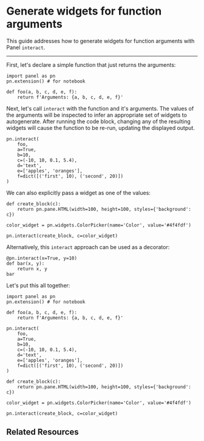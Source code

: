 # Generate widgets for function arguments

This guide addresses how to generate widgets for function arguments with Panel `interact`.

---

First, let's declare a simple function that just returns the arguments:

```{pyodide}
import panel as pn
pn.extension() # for notebook

def foo(a, b, c, d, e, f):
    return f'Arguments: {a, b, c, d, e, f}'
```

Next, let's call `interact` with the function and it's arguments. The values of the arguments will be inspected to infer an appropriate set of widgets to autogenerate. After running the code block, changing any of the resulting widgets will cause the function to be re-run, updating the displayed output.

```{pyodide}
pn.interact(
    foo,
    a=True,
    b=10,
    c=(-10, 10, 0.1, 5.4),
    d='text',
    e=['apples', 'oranges'],
    f=dict([('first', 10), ('second', 20)])
)
```

We can also explicitly pass a widget as one of the values:

```{pyodide}
def create_block(c):
    return pn.pane.HTML(width=100, height=100, styles={'background': c})

color_widget = pn.widgets.ColorPicker(name='Color', value='#4f4fdf')

pn.interact(create_block, c=color_widget)
```

Alternatively, this `interact` approach can be used as a decorator:

```{pyodide}
@pn.interact(x=True, y=10)
def bar(x, y):
    return x, y
bar
```

Let's put this all together:

```{pyodide}
import panel as pn
pn.extension() # for notebook

def foo(a, b, c, d, e, f):
    return f'Arguments: {a, b, c, d, e, f}'

pn.interact(
    foo,
    a=True,
    b=10,
    c=(-10, 10, 0.1, 5.4),
    d='text',
    e=['apples', 'oranges'],
    f=dict([('first', 10), ('second', 20)])
)

def create_block(c):
    return pn.pane.HTML(width=100, height=100, styles={'background': c})

color_widget = pn.widgets.ColorPicker(name='Color', value='#4f4fdf')

pn.interact(create_block, c=color_widget)
```

## Related Resources
